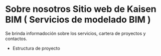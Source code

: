 # Sobre nosotros Sitio web de Kaisen BIM ( Servicios de modelado BIM )

Se brinda informadoción sobre los servicios, cartera de proyectos y contactos.

- Estructura de proyecto

```sh

```

